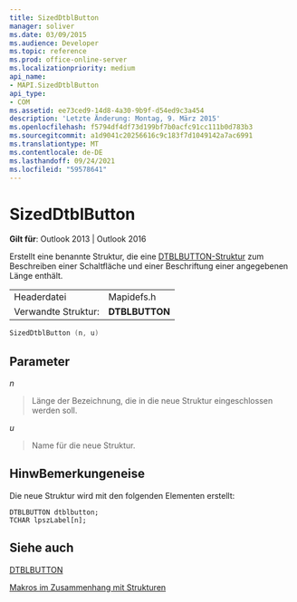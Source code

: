 ```yaml
---
title: SizedDtblButton
manager: soliver
ms.date: 03/09/2015
ms.audience: Developer
ms.topic: reference
ms.prod: office-online-server
ms.localizationpriority: medium
api_name:
- MAPI.SizedDtblButton
api_type:
- COM
ms.assetid: ee73ced9-14d8-4a30-9b9f-d54ed9c3a454
description: 'Letzte Änderung: Montag, 9. März 2015'
ms.openlocfilehash: f5794df4df73d199bf7b0acfc91cc111b0d783b3
ms.sourcegitcommit: a1d9041c20256616c9c183f7d1049142a7ac6991
ms.translationtype: MT
ms.contentlocale: de-DE
ms.lasthandoff: 09/24/2021
ms.locfileid: "59578641"
---
```

# <a name="sizeddtblbutton"></a>SizedDtblButton

  
  
**Gilt für**: Outlook 2013 | Outlook 2016 
  
Erstellt eine benannte Struktur, die eine [DTBLBUTTON-Struktur](dtblbutton.md) zum Beschreiben einer Schaltfläche und einer Beschriftung einer angegebenen Länge enthält. 
  
|||
|:-----|:-----|
|Headerdatei  <br/> |Mapidefs.h  <br/> |
|Verwandte Struktur:  <br/> |**DTBLBUTTON** <br/> |
   
```cpp
SizedDtblButton (n, u)
```

## <a name="parameters"></a>Parameter

 _n_
  
> Länge der Bezeichnung, die in die neue Struktur eingeschlossen werden soll.
    
 _u_
  
> Name für die neue Struktur.
    
## <a name="remarks"></a>HinwBemerkungeneise

Die neue Struktur wird mit den folgenden Elementen erstellt:
  
```
DTBLBUTTON dtblbutton;
TCHAR lpszLabel[n];

```

## <a name="see-also"></a>Siehe auch



[DTBLBUTTON](dtblbutton.md)


[Makros im Zusammenhang mit Strukturen](macros-related-to-structures.md)

